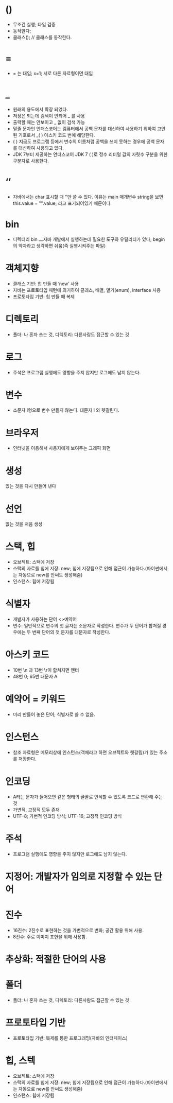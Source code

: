 # ()
* 무조건 실행; 타입 검증
* 동작한다; 
* 클래스(); // 클래스를 동작한다.

# =
* = 는 대입; x=1; 서로 다른 자료형이면 대입

# _ 
 * 원래의 용도에서 확장 되었다.
 * 저장은 되는데 검색이 안되어 _ 를 사용
 * 출력할 때는 안보이고 _ 없이 검색 가능
 * 밑줄 문자인 언더스코어는 컴퓨터에서 공백 문자를 대신하여 사용하기 위하여 고안된 기호로서 _( ) 아스키 코드 번에 해당한다.
 * ( ) 지금도 프로그램 등에서 변수의 이름처럼 공백을 쓰지 못하는 경우에 공백 문자를 대신하여 사용되고 있다.
 * JDK 7부터 제공하는 언더스코어 JDK 7 ( )로 정수 리터럴 값의 자릿수 구분을 위한 구분자로 사용한다. 



# ‘’
 * 자바에서는 char 표시할 때 ‘’만 쓸 수 있다. 이유는 main 매개변수 string을 보면 this.value = "".value; 라고 표기되어있기 때문이다.

# bin
* 디렉터리 bin ⎼자바 개발에서 실행하는데 필요한 도구와 유틸리티가 있다; begin의 약자라고 생각하면 쉬움(즉 실행시켜주는 파일)

# 객체지향
 * 클래스 기반: 힙 만들 때 ‘new’ 사용
 * 자바는 프로토타입 패턴에 의거하여 클래스, 배열, 열거(enum), interface 사용
 * 프로토타입 기반: 힙 만들 때 복제

# 디렉토리
* 폴더: 나 혼자 쓰는 것, 디렉토리: 다른사람도 접근할 수 있는 것

# 로그
 * 주석은 프로그램 실행에도 영향을 주지 않지만 로그에도 남지 않는다.

# 변수
 * 소문자 l형으로 변수 만들지 않는다. 대문자 I 와 헷갈린다. 

# 브라우저
 * 인터넷을 이용해서 사용자에게 보여주는 그래픽 화면


# 생성
있는 것을 다시 만들어 낸다

# 선언
없는 것을 처음 생성


# 스택, 힙
* 오브젝트: 스택에 저장
* 스택의 자료를 힙에 저장: new; 힙에 저장됨으로 인해 접근이 가능하다.(파이썬에서는 자동으로 new를 안써도 생성해줌)
* 인스턴스: 힙에 저장됨

# 식별자
 * 개발자가 사용하는 단어 <>예약어
 *  변수:  일반적으로 변수의 첫 글자는 소문자로 작성한다. 변수가 두 단어가 합쳐질 경우에는 두 번째 단어의 첫 문자를 대문자로 작성한다.

# 아스키 코드
 * 10번 \n  과 13번 \r이 합쳐지면 엔터
 * 48번 0;  65번 대문자 A


# 예약어 = 키워드
 * 미리 만들어 놓은 단어; 식별자로 쓸 수 없음.

# 인스턴스
- 참조 자료형은 메모리상에 인스턴스(객체라고 하면 오브젝트와 헷갈림)가 있는 주소를 저장한다. 


# 인코딩
 * A라는 문자가 들어오면 같은 형태의 글꼴로 인식할 수 있도록 코드로 변환해 주는 것
 * 가변적, 고정적 모두 존재
 * UTF-8; 가변적 인코딩 방식; UTF-16; 고정적 인코딩 방식

# 주석
 * 프로그램 실행에도 영향을 주지 않지만 로그에도 남지 않는다.

# 지정어: 개발자가 임의로 지정할 수 있는 단어

# 진수
 * 16진수: 2진수로 표현하는 것을 가변적으로 변화; 공간 활용 위해 사용.
 * 8진수: 주로 이미지 표현을 위해 사용함.

# 추상화: 적절한 단어의 사용

# 폴더
* 폴더: 나 혼자 쓰는 것, 디렉토리: 다른사람도 접근할 수 있는 것

# 프로토타입 기반
* 프로토타입 기반: 복제를 통한 프로그래밍(자바의 인터페이스)


# 힙, 스텍
* 오브젝트: 스택에 저장
* 스택의 자료를 힙에 저장: new; 힙에 저장됨으로 인해 접근이 가능하다.(파이썬에서는 자동으로 new를 안써도 생성해줌)
* 인스턴스: 힙에 저장됨